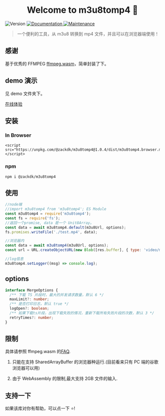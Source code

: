 <h1 align="center">Welcome to m3u8tomp4 👋</h1>
<p>
  <img alt="Version" src="https://img.shields.io/badge/version-1.0.0-blue.svg?cacheSeconds=2592000" />
  <a href="https://github.com/CodeByZack/m3u8Tomp4#readme" target="_blank">
    <img alt="Documentation" src="https://img.shields.io/badge/documentation-yes-brightgreen.svg" />
  </a>
  <a href="https://github.com/CodeByZack/m3u8Tomp4/graphs/commit-activity" target="_blank">
    <img alt="Maintenance" src="https://img.shields.io/badge/Maintained%3F-yes-green.svg" />
  </a>
</p>

> 一个便利的工具，从 m3u8 转换到 mp4 文件，并且可以在浏览器端使用！

## 感谢

基于优秀的 FFMPEG [ffmpeg.wasm](https://github.com/ffmpegwasm/ffmpeg.wasm)，简单封装了下。

## demo 演示

见 demo 文件夹下。

[在线体验](https://m3u8-tomp4.vercel.app/index.html)

## 安装

### In Browser

```
<script src="https://unpkg.com/@zackdk/m3u8tomp4@1.0.4/dist/m3u8tomp4.browser.mini.js"></script>
```

### npm

```
npm i @zackdk/m3u8tomp4
```

## 使用

```javascript
//node端
//import m3u8tomp4 from 'm3u8tomp4'; ES Module
const m3u8tomp4 = require('m3u8tomp4');
const fs = require('fs');
//返回一个promise, data 是一个 Unit8Array。
const data = await m3u8tomp4.default(m3u8Url, options);
fs.promises.writeFile('./test.mp4', data);

//浏览器内
const data = await m3u8tomp4(m3u8Url, options);
const url = URL.createObjectURL(new Blob([res.buffer], { type: 'video/mp4' }));

//log信息
m3u8tomp4.setLogger((msg) => console.log);
```

## options

```typescript
interface MergeOptions {
  /** 下载 TS 片段时，最大的并发请求数量，默认 6 */
  maxLimit?: number;
  /** 是否打印日志，默认 true */
  logOpen?: boolean;
  /** 如果下载ts片段，出现下载失败的情况，重新下载所有失败片段的次数，默认 3 */
  retryTimes?: number;
}
```

## 限制

具体请参照 ffmpeg.wasm 的[FAQ](https://github.com/ffmpegwasm/ffmpeg.wasm#faq).

1. 只能在支持 SharedArrayBuffer 的浏览器种运行.(目前看来只有 PC 端的谷歌浏览器可以用)

2. 由于 WebAssembly 的限制,最大支持 2GB 文件的输入.

## 支持一下

如果该库对你有帮助，可以点一下 ⭐️!
